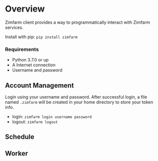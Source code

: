 # Overview

Zimfarm client provides a way to programmatically interact with Zimfarm services.

Install with pip: ``pip install zimfarm``

### Requirements

- Python 3.7.0 or up
- A Internet connection
- Username and password

## Account Management

Login using your username and password. 
After successful login, a file named `.zimfarm` will be created in your home directory 
to store your token info.

- login: `zimfarm login username password`
- logout: `zimfarm logout`

## Schedule

## Worker 
